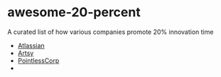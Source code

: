 # awesome-20-percent
A curated list of how various companies promote 20% innovation time

- [Atlassian](https://www.atlassian.com/company/shipit)
- [Artsy](https://artsy.github.io/blog/2015/12/22/future-fridays/)
- [PointlessCorp](http://pointlesscorp.com/)
- 
